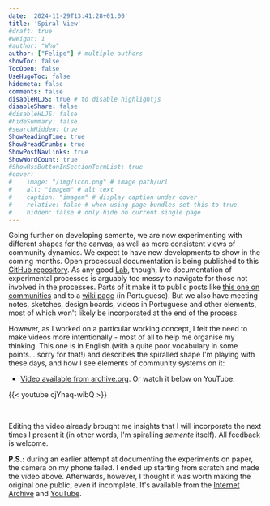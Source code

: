```yaml
---
date: '2024-11-29T13:41:28+01:00'
title: 'Spiral View'
#draft: true
#weight: 1
#author: "Who"
author: ["Felipe"] # multiple authors
showToc: false
TocOpen: false
UseHugoToc: false
hidemeta: false
comments: false
disableHLJS: true # to disable highlightjs
disableShare: false
#disableHLJS: false
#hideSummary: false
#searchHidden: true
ShowReadingTime: true
ShowBreadCrumbs: true
ShowPostNavLinks: true
ShowWordCount: true
#ShowRssButtonInSectionTermList: true
#cover:
#    image: "/img/icon.png" # image path/url
#    alt: "imagem" # alt text
#    caption: "imagem" # display caption under cover
#    relative: false # when using page bundles set this to true
#    hidden: false # only hide on current single page
---
```


Going further on developing semente, we are now experimenting with different shapes for the canvas, as well as more consistent views of community dynamics. We expect to have new developments to show in the coming months. Open processual documentation is being published to this [GitHub repository](https://github.com/semente-de/documentation/tree/main/0.3). As any good [Lab](../), though, live documentation of experimental processes is arguably too messy to navigate for those not involved in the processes. Parts of it make it to public posts like [this one on communities](../community-ways) and to a [wiki page](https://fonte.wiki/pt-br/projetos/semente) (in Portuguese). But we also have meeting notes, sketches, design boards, videos in Portuguese and other elements, most of which won't likely be incorporated at the end of the process.

However, as I worked on a particular working concept, I felt the need to make videos more intentionally - most of all to help me organise my thinking. This one is in English (with a quite poor vocabulary in some points... sorry for that!) and describes the spiralled shape I'm playing with these days, and how I see elements of community systems on it:

- [Video available from archive.org](https://archive.org/details/semente-spiral-shaped-communities). Or watch it below on YouTube:
 
{{< youtube cjYhaq-wibQ  >}}

&nbsp;

Editing the video already brought me insights that I will incorporate the next times I present it (in other words, I'm spiralling *semente* itself). All feedback is welcome.

**P.S.:** during an earlier attempt at documenting the experiments on paper, the camera on my phone failed. I ended up starting from scratch and made the video above. Afterwards, however, I thought it was worth making the original one public, even if incomplete. It's available from the [Internet Archive](https://archive.org/details/semente_paper-prototyping) and [YouTube](https://www.youtube.com/watch?v=exaneu79dYc).
